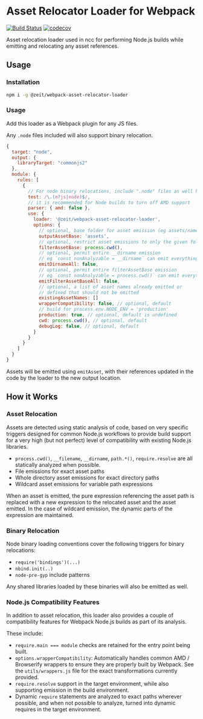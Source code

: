 # Asset Relocator Loader for Webpack

[![Build Status](https://circleci.com/gh/zeit/webpack-asset-relocator-loader.svg?&style=shield)](https://circleci.com/gh/zeit/workflows/webpack-asset-relocator-loader)
[![codecov](https://codecov.io/gh/zeit/webpack-asset-relocator-loader/branch/master/graph/badge.svg)](https://codecov.io/gh/zeit/webpack-asset-relocator-loader)

Asset relocation loader used in ncc for performing Node.js builds while emitting and relocating any asset references.

## Usage

### Installation
```bash
npm i -g @zeit/webpack-asset-relocator-loader
```

### Usage

Add this loader as a Webpack plugin for any JS files.

Any `.node` files included will also support binary relocation.

```js
{
  target: "node",
  output: {
    libraryTarget: "commonjs2"
  },
  module: {
    rules: [
      {
        // For node binary relocations, include ".node" files as well here
        test: /\.(m?js|node)$/,
        // it is recommended for Node builds to turn off AMD support
        parser: { amd: false },
        use: {
          loader: '@zeit/webpack-asset-relocator-loader',
          options: {
            // optional, base folder for asset emission (eg assets/name.ext)
            outputAssetBase: 'assets',
            // optional, restrict asset emissions to only the given folder.
            filterAssetBase: process.cwd(),
            // optional, permit entire __dirname emission
            // eg `const nonAnalyzable = __dirname` can emit everything in the folder
            emitDirnameAll: false,
            // optional, permit entire filterAssetBase emission
            // eg `const nonAnalyzable = process.cwd()` can emit everything in the cwd()
            emitFilterAssetBaseAll: false,
            // optional, a list of asset names already emitted or
            // defined that should not be emitted
            existingAssetNames: []
            wrapperCompatibility: false, // optional, default
            // build for process.env.NODE_ENV = 'production'
            production: true, // optional, default is undefined
            cwd: process.cwd(), // optional, default
            debugLog: false, // optional, default
          }
        }
      }
    ]
  }
}
```

Assets will be emitted using `emitAsset`, with their references updated in the code by the loader to the new output location.

## How it Works

### Asset Relocation

Assets are detected using static analysis of code, based on very specific triggers designed for common Node.js workflows to provide build support for a very high (but not perfect) level of compatibility with existing Node.js libraries.

* `process.cwd()`, `__filename`, `__dirname`, `path.*()`, `require.resolve` are all statically analyzed when possible.
* File emissions for exact asset paths
* Whole directory asset emissions for exact directory paths
* Wildcard asset emissions for variable path expressions

When an asset is emitted, the pure expression referencing the asset path is replaced with a new expression to the relocated asset and the asset emitted. In the case of wildcard emission, the dynamic parts of the expression are maintained.

### Binary Relocation

Node binary loading conventions cover the following triggers for binary relocations:
* `require('bindings')(...)`
* `nbind.init(..)`
* `node-pre-gyp` include patterns

Any shared libraries loaded by these binaries will also be emitted as well.

### Node.js Compatibility Features

In addition to asset relocation, this loader also provides a couple
of compatibility features for Webpack Node.js builds as part of its analysis.

These include:

* `require.main === module` checks are retained for the entry point being built.
* `options.wrapperCompatibility`: Automatically handles common AMD / Browserify wrappers to ensure they are properly built by Webpack. See the `utils/wrappers.js` file for the exact transformations currently provided.
* `require.resolve` support in the target environment, while also supporting emission in the build environment.
* Dynamic `require` statements are analyzed to exact paths wherever possible, and when not possible to analyze, turned into dynamic requires in the target environment.
